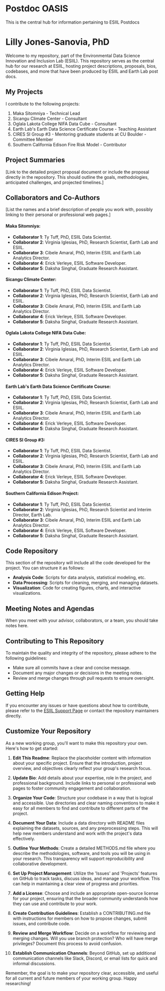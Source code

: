 # Postdoc OASIS
This is the central hub for information pertaining to ESIIL Postdocs

# Lilly Jones-Sanovia, PhD

Welcome to my repository, part of the Environmental Data Science Innovation and Inclusion Lab (ESIIL). This repository serves as the central hub for our research at ESIIL, hosting project descriptions, proposals, bios, codebases, and more that have been produced by ESIIL and Earth Lab post docs.

## My Projects

I contribute to the following projects:
<ol>
<li>Maka Sitomniya - Technical Lead</li>
<li>Sicangu Climate Center - Consultant</li>
<li>Oglala Lakota College NIFA Data Cube - Consultant</li>
<li>Earth Lab's Earth Data Science Certificate Course - Teaching Assistant</li>
<li>CIRES SI Group #3 - Mentoring graduate students at CU Boulder - Committee Member</li>
<li>Southern California Edison Fire Risk Model - Contributor</li>
</ol>

## Project Summaries

[Link to the detailed project proposal document or include the proposal directly in the repository. This should outline the goals, methodologies, anticipated challenges, and projected timelines.]

## Collaborators and Co-Authors 

[List the names and a brief description of people you work with, possibly linking to their personal or professional web pages.]
#### Maka Sitomniya: 
- **Collaborator 1**: Ty Tuff, PhD, ESIIL Data Scientist.
- **Collaborator 2**: Virginia Iglesias, PhD, Research Scientist, Earth Lab and ESIIL.
- **Collaborator 3**: Cibele Amaral, PhD, Interim ESIIL and Earth Lab Analytics Director.
- **Collaborator 4**: Erick Verleye, ESIIL Software Developer.
- **Collaborator 5**: Daksha Singhal, Graduate Research Assistant.
  
#### Sicangu Climate Center:
- **Collaborator 1**: Ty Tuff, PhD, ESIIL Data Scientist.
- **Collaborator 2**: Virginia Iglesias, PhD, Research Scientist, Earth Lab and ESIIL.
- **Collaborator 3**: Cibele Amaral, PhD, Interim ESIIL and Earth Lab Analytics Director.
- **Collaborator 4**: Erick Verleye, ESIIL Software Developer.
- **Collaborator 5**: Daksha Singhal, Graduate Research Assistant.
  
#### Oglala Lakota College NIFA Data Cube: 
- **Collaborator 1**: Ty Tuff, PhD, ESIIL Data Scientist.
- **Collaborator 2**: Virginia Iglesias, PhD, Research Scientist, Earth Lab and ESIIL.
- **Collaborator 3**: Cibele Amaral, PhD, Interim ESIIL and Earth Lab Analytics Director.
- **Collaborator 4**: Erick Verleye, ESIIL Software Developer.
- **Collaborator 5**: Daksha Singhal, Graduate Research Assistant.

#### Earth Lab's Earth Data Science Certificate Course:
- **Collaborator 1**: Ty Tuff, PhD, ESIIL Data Scientist.
- **Collaborator 2**: Virginia Iglesias, PhD, Research Scientist, Earth Lab and ESIIL.
- **Collaborator 3**: Cibele Amaral, PhD, Interim ESIIL and Earth Lab Analytics Director.
- **Collaborator 4**: Erick Verleye, ESIIL Software Developer.
- **Collaborator 5**: Daksha Singhal, Graduate Research Assistant.
  
#### CIRES SI Group #3:
- **Collaborator 1**: Ty Tuff, PhD, ESIIL Data Scientist.
- **Collaborator 2**: Virginia Iglesias, PhD, Research Scientist, Earth Lab and ESIIL.
- **Collaborator 3**: Cibele Amaral, PhD, Interim ESIIL and Earth Lab Analytics Director.
- **Collaborator 4**: Erick Verleye, ESIIL Software Developer.
- **Collaborator 5**: Daksha Singhal, Graduate Research Assistant.

#### Southern California Edison Project:
- **Collaborator 1**: Ty Tuff, PhD, ESIIL Data Scientist.
- **Collaborator 2**: Virginia Iglesias, PhD, Research Scientist and Interim Director, Earth Lab.
- **Collaborator 3**: Cibele Amaral, PhD, Interim ESIIL and Earth Lab Analytics Director.
- **Collaborator 4**: Erick Verleye, ESIIL Software Developer.
- **Collaborator 5**: Daksha Singhal, Graduate Research Assistant.


## Code Repository

This section of the repository will include all the code developed for the project. You can structure it as follows:

- **Analysis Code**: Scripts for data analysis, statistical modeling, etc.
- **Data Processing**: Scripts for cleaning, merging, and managing datasets.
- **Visualization**: Code for creating figures, charts, and interactive visualizations.

## Meeting Notes and Agendas

When you meet with your advisor, collaborators, or a team, you should take notes here. 

## Contributing to This Repository

To maintain the quality and integrity of the repository, please adhere to the following guidelines:

- Make sure all commits have a clear and concise message.
- Document any major changes or decisions in the meeting notes.
- Review and merge changes through pull requests to ensure oversight.

## Getting Help

If you encounter any issues or have questions about how to contribute, please refer to the [ESIIL Support Page](https://esiil.org/support) or contact the repository maintainers directly.

## Customize Your Repository

As a new working group, you'll want to make this repository your own. Here's how to get started:

1. **Edit This Readme**: Replace the placeholder content with information about your specific project. Ensure that the introduction, project overview, and objectives clearly reflect your group's research focus.

2. **Update Bio**: Add details about your expertise, role in the project, and professional background. Include links to personal or professional web pages to foster community engagement and collaboration.

3. **Organize Your Code**: Structure your codebase in a way that is logical and accessible. Use directories and clear naming conventions to make it easy for all members to find and contribute to different parts of the project.

4. **Document Your Data**: Include a data directory with README files explaining the datasets, sources, and any preprocessing steps. This will help new members understand and work with the project's data effectively.

5. **Outline Your Methods**: Create a detailed METHODS.md file where you describe the methodologies, software, and tools you will be using in your research. This transparency will support reproducibility and collaborative development.

6. **Set Up Project Management**: Utilize the 'Issues' and 'Projects' features on GitHub to track tasks, discuss ideas, and manage your workflow. This can help in maintaining a clear view of progress and priorities.

7. **Add a License**: Choose and include an appropriate open-source license for your project, ensuring that the broader community understands how they can use and contribute to your work.

8. **Create Contribution Guidelines**: Establish a CONTRIBUTING.md file with instructions for members on how to propose changes, submit issues, and contribute code.

9. **Review and Merge Workflow**: Decide on a workflow for reviewing and merging changes. Will you use branch protection? Who will have merge privileges? Document this process to avoid confusion.

10. **Establish Communication Channels**: Beyond GitHub, set up additional communication channels like Slack, Discord, or email lists for quick and informal discussions.

Remember, the goal is to make your repository clear, accessible, and useful for all current and future members of your working group. Happy researching!
